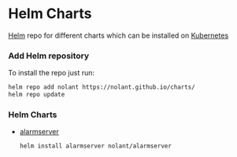 # Helm Charts

[Helm](https://helm.sh) repo for different charts which can be installed on [Kubernetes](https://kubernetes.io)

### Add Helm repository

To install the repo just run:

```bash
helm repo add nolant https://nolant.github.io/charts/
helm repo update
```

### Helm Charts

* [alarmserver](https://github.com/nolant/DSCAlarm)

  ```bash
  helm install alarmserver nolant/alarmserver
  ```
